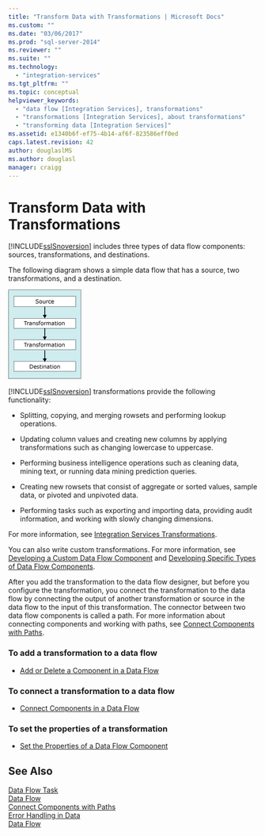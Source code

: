 ```yaml
---
title: "Transform Data with Transformations | Microsoft Docs"
ms.custom: ""
ms.date: "03/06/2017"
ms.prod: "sql-server-2014"
ms.reviewer: ""
ms.suite: ""
ms.technology: 
  - "integration-services"
ms.tgt_pltfrm: ""
ms.topic: conceptual
helpviewer_keywords: 
  - "data flow [Integration Services], transformations"
  - "transformations [Integration Services], about transformations"
  - "transforming data [Integration Services]"
ms.assetid: e1340b6f-ef75-4b14-af6f-823586eff0ed
caps.latest.revision: 42
author: douglaslMS
ms.author: douglasl
manager: craigg
---
```

# Transform Data with Transformations
  [!INCLUDE[ssISnoversion](../../../includes/ssisnoversion-md.md)] includes three types of data flow components: sources, transformations, and destinations.  
  
 The following diagram shows a simple data flow that has a source, two transformations, and a destination.  
  
 ![Data flow](../../media/mw-dts-08.gif "Data flow")  
  
 [!INCLUDE[ssISnoversion](../../../includes/ssisnoversion-md.md)] transformations provide the following functionality:  
  
-   Splitting, copying, and merging rowsets and performing lookup operations.  
  
-   Updating column values and creating new columns by applying transformations such as changing lowercase to uppercase.  
  
-   Performing business intelligence operations such as cleaning data, mining text, or running data mining prediction queries.  
  
-   Creating new rowsets that consist of aggregate or sorted values, sample data, or pivoted and unpivoted data.  
  
-   Performing tasks such as exporting and importing data, providing audit information, and working with slowly changing dimensions.  
  
 For more information, see [Integration Services Transformations](integration-services-transformations.md).  
  
 You can also write custom transformations. For more information, see [Developing a Custom Data Flow Component](../../extending-packages-custom-objects/data-flow/developing-a-custom-data-flow-component.md) and [Developing Specific Types of Data Flow Components](../../extending-packages-custom-objects-data-flow-types/developing-specific-types-of-data-flow-components.md).  
  
 After you add the transformation to the data flow designer, but before you configure the transformation, you connect the transformation to the data flow by connecting the output of another transformation or source in the data flow to the input of this transformation. The connector between two data flow components is called a path. For more information about connecting components and working with paths, see [Connect Components with Paths](../../connect-components-with-paths.md).  
  
### To add a transformation to a data flow  
  
-   [Add or Delete a Component in a Data Flow](../add-or-delete-a-component-in-a-data-flow.md)  
  
### To connect a transformation to a data flow  
  
-   [Connect Components in a Data Flow](../connect-components-in-a-data-flow.md)  
  
### To set the properties of a transformation  
  
-   [Set the Properties of a Data Flow Component](../set-the-properties-of-a-data-flow-component.md)  
  
## See Also  
 [Data Flow Task](../../control-flow/data-flow-task.md)   
 [Data Flow](../data-flow.md)   
 [Connect Components with Paths](../../connect-components-with-paths.md)   
 [Error Handling in Data](../error-handling-in-data.md)   
 [Data Flow](../data-flow.md)  
  
  
